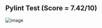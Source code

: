 ## Pylint Test (Score = 7.42/10)

![image](https://user-images.githubusercontent.com/42509490/161408049-fb6a1da0-1429-4952-86fd-51de6e97ec07.png)
